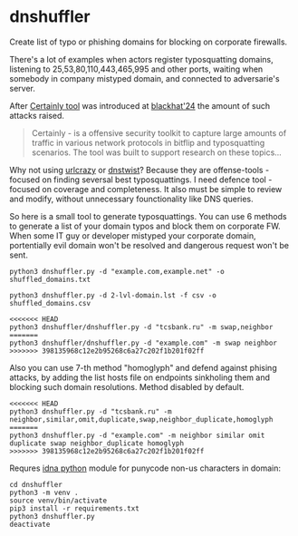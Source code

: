 # dnshuffler
Create list of typo or phishing domains for blocking on corporate firewalls.

There's a lot of examples when actors register typosquatting domains, listening to 25,53,80,110,443,465,995 and other ports, waiting when somebody in company mistyped domain, and connected to adversarie's server. 

After [Certainly tool](https://github.com/happycakefriends/certainly) was introduced at [blackhat'24](https://www.blackhat.com/us-24/briefings/schedule/index.html#flipping-bits-your-credentials-are-certainly-mine-40040) the amount of such attacks raised. 

> Certainly - is a offensive security toolkit to capture large amounts of traffic in various network protocols in bitflip and typosquatting scenarios. The tool was built to support research on these topics...

Why not using [urlcrazy](https://github.com/urbanadventurer/urlcrazy) or [dnstwist](https://github.com/elceef/dnstwist)? Because they are offense-tools - focused on finding seversal best typosquattings. I need defence tool - focused on coverage and completeness. It also must be simple to review and modify, without unnecessary founctionality like DNS queries. 

So here is a small tool to generate typosquattings. You can use 6 methods to generate a list of your domain typos and block them on corporate FW. When some IT guy or developer mistyped your corporate domain, portentially evil domain won't be resolved and dangerous request won't be sent. 

```
python3 dnshuffler.py -d "example.com,example.net" -o shuffled_domains.txt

python3 dnshuffler.py -d 2-lvl-domain.lst -f csv -o shuffled_domains.csv

<<<<<<< HEAD
python3 dnshuffler/dnshuffler.py -d "tcsbank.ru" -m swap,neighbor
=======
python3 dnshuffler/dnshuffler.py -d "example.com" -m swap neighbor
>>>>>>> 398135968c12e2b95268c6a27c202f1b201f02ff

```

Also you can use 7-th method "homoglyph" and defend against phising attacks, by adding the list hosts file on endpoints sinkholing them and blocking such domain resolutions. Method disabled by default.

```
<<<<<<< HEAD
python3 dnshuffler.py -d "tcsbank.ru" -m neighbor,similar,omit,duplicate,swap,neighbor_duplicate,homoglyph
=======
python3 dnshuffler.py -d "example.com" -m neighbor similar omit duplicate swap neighbor_duplicate homoglyph
>>>>>>> 398135968c12e2b95268c6a27c202f1b201f02ff
```

Requres [idna python](https://github.com/kjd/idna/) module for punycode non-us characters in domain:
```
cd dnshuffler
python3 -m venv .
source venv/bin/activate
pip3 install -r requirements.txt
python3 dnshuffler.py
deactivate
```

